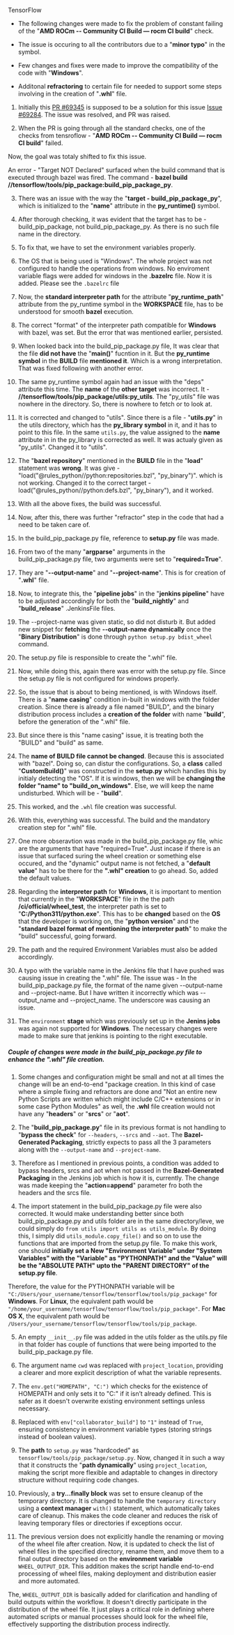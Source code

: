TensorFlow

- The following changes were made to fix the problem of constant failing of the "**AMD ROCm -- Community CI Build — rocm CI build**" check. 

- The issue is occuring to all the contributors due to a "**minor typo**" in the symbol. 

- Few changes and fixes were made to improve the compatibility of the code with "**Windows**".

- Additonal **refractoring** to certain file for needed to support some steps involving in the creation of "**.whl**" file.

1) Initially this [PR #69345](https://github.com/tensorflow/tensorflow/pull/69345#commits-pushed-48c59ff) is supposed to be a solution for this issue [Issue #69284](https://github.com/tensorflow/tensorflow/issues/69284). The issue was resolved, and PR was raised. 

2) When the PR is going through all the standard checks, one of the checks from tensroflow - "**AMD ROCm -- Community CI Build — rocm CI build**" failed. 

Now, the goal was totaly shifted to fix this issue.

An error - "Target NOT Declared" surfaced when the build command that is executed through bazel was fired. The command - **bazel build //tensorflow/tools/pip_package:build_pip_package_py**.

3) There was an issue with the way the "**target - build_pip_package_py**", which is initialized to the "**name**" attribute in the **py_runtime()** symbol. 

4) After thorough checking, it was evident that the target has to be - build_pip_package, not build_pip_package_py. As there is no such file name in the directory.

5) To fix that, we have to set the environment variables properly.

6) The OS that is being used is "Windows". The whole project was not configured to handle the operations from windows. No enviroment variable flags were added for windows in the **.bazelrc** file. Now it is added. Please see the ``.bazelrc`` file

7) Now, the **standard interpreter path** for the attribute "**py_runtime_path**" attribute from the py_runtime symbol in the **WORKSPACE** file, has to be understood for smooth **bazel** execution.

8) The correct "format" of the interpreter path compatible for **Windows** with bazel, was set. But the error that was mentioned earlier, persisted.

9) When looked back into the build_pip_package.py file, It was clear that the file **did not have** the "**main()**" fucntion in it. But the **py_runtime symbol** in the **BUILD** file **mentioned it**. Which is a wrong interpretation. That was fixed following with another error.

10) The same py_runtime symbol again had an issue with the "deps" attribute this time. The **name** of the **other target** was incorrect. It  - **//tensorflow/tools/pip_package/utils:py_utils**. The "py_utils" file was nowhere in the directory. So, there is nowhere to fetch or to look at.

11) It is corrected and changed to "utils". Since there is a file - "**utils.py**" in the utils directory, which has the **py_library symbol** in it, and it has to point to this file. In the same ```utils.py```, the value assigned to the **name** attribute in in the py_library is corrected as well. It was actualy given as "py_utils". Changed it to "utils".

12) The "**bazel repository**" mentioned in the **BUILD** file in the "**load**" statement was **wrong**. It was give - "load("@rules_python//python:repositories.bzl", "py_binary")". which is not working. Changed it to the correct target - load("@rules_python//python:defs.bzl", "py_binary"), and it worked.

13) With all the above fixes, the build was successful.

14) Now, after this, there was further "refractor" step in the code that had a need to be taken care of.

15) In the build_pip_package.py file, reference to **setup.py** file was made.

16) From two of the many "**argparse**" arguments in the build_pip_package.py file, two arguments were set to "**required=True**".

17) They are "**--output-name**" and "**--project-name**". This is for creation of "**.whl**" file.

18) Now, to integrate this, the "**pipeline jobs**" in the "**jenkins pipeline**" have to be adjusted accordingly for both the "**build_nightly**" and "**build_release**" .JenkinsFile files.

19) The --project-name was given static, so did not disturb it. But added new snippet for **fetching** the **--output-name dynamically** once the "**Binary Distribution**" is done through ``python setup.py bdist_wheel`` command.

20) The setup.py file is responsible to create the ".whl" file.

21) Now, while doing this, again there was error with the setup.py file. Since the setup.py file is not configured for windows properly.

22) So, the issue that is about to being mentioned, is with Windows itself. There is a "**name casing**" condition in-built in windows with the folder creation. Since there is already a file named "BUILD", and the binary distribution process includes a **creation of the folder** with name "**build**", before the generation of the ".whl" file.

23) But since there is this "name casing" issue, it is treating both the "BUILD" and "build" as same.

24) The **name of BUILD file cannot be changed**. Because this is associated with "bazel". Doing so, can distur the configurations. So, a **class** called "**CustomBuild()**" was constructed in the **setup.py** which handles this by initialy detecting the "OS". If it is windows, then we will be **changing the folder "name" to "build_on_windows"**. Else, we will keep the name undisturbed. Which will be - "**build**".

25) This worked, and the ``.whl`` file creation was successful.

26) With this, everything was successful. The build and the mandatory creation step for ".whl" file.

27) One more obseravtion was made in the build_pip_package.py file, whic are the arguments that have "required=True". Just incase if there is an issue that surfaced suring the wheel creation or something else occured, and the "dynamic" output name is not fetched, a "**default value**" has to be there for the **".whl" creation** to go ahead. So, added the default values.

28) Regarding the **interpreter path** for **Windows**, it is important to mention that currently in the "**WORKSPACE**" file in the the path **/ci/official/wheel_test**, the interpreter path is set to "**C:/Python311/python.exe**". This has to be **changed** based on the **OS** that the developer is working on, the "**python version**" and the "**standard bazel format of mentioning the interpreter path**" to make the "build" successful, going forward. 

29) The path and the required Environment Variables must also be added accordingly.

30) A typo with the variable name in the Jenkins file that I have pushed was causing issue in creating the ".whl" file. The issue was - In the build_pip_package.py file, the format of the name given --output-name and --project-name. But I have written it incorrectly which was --output_name and --project_name. The underscore was causing an issue.

31) The ``environment`` **stage** which was previously set up in the **Jenins jobs** was again not supported for **Windows**. The necessary changes were made to make sure that jenkins is pointing to the right executable.

##### Couple of changes were made in the build_pip_package.py file to enhance the ".whl" file creation.

1) Some changes and configuration might be small and not at all times the change will be an end-to-end "package creation. In this kind of case where a simple fixing and refractors are done and "Not an entire new Python Scripts are written which might include C/C++ extensions or in some case Python Modules" as well, the **.whl** file creation would not have any "**headers**" or "**srcs**" or "**aot**". 

2) The "**build_pip_package.py**" file in its previous format is not handling to "**bypass the check**" for ``--headers``, ``--srcs`` and ``--aot``. The **Bazel-Generated Packaging**, strictly expects to pass all the 3 parameters along with the ``--output-name`` and ``--project-name``.

3) Therefore as I mentioned in previous points, a condition was added to bypass headers, srcs and aot when not passed in the **Bazel-Generated Packaging** in the Jenkins job which is how it is, currently. The change was made keeping the "**action=append**" parameter fro both the headers and the srcs file. 

4) The import statement in the build_pip_package.py file were also corrected. It would make understanding better since both build_pip_package.py and utils folder are in the same directory/leve, we could simply do ``from utils import utils as utils_module``. By doing this, I simply did ``utils_module.copy_file()`` and so on to use the functions that are imported from the setup.py file. To make this work, one should **initially set a New "Environment Variable" under "System Variables" with the "Variable" as "PYTHONPATH" and the "Value" will be the "ABSOLUTE PATH" upto the "PARENT DIRECTORY" of the setup.py file**.

Therefore, the value for the PYTHONPATH variable will be ``"C:/Users/your_username/tensorflow/tensorflow/tools/pip_package"`` for **Windows**. For **Linux**, the equivalent path would be ``"/home/your_username/tensorflow/tensorflow/tools/pip_package"``. For **Mac OS X**, the equivalent path would be ``/Users/your_username/tensorflow/tensorflow/tools/pip_package``.

5) An empty ``__init__.py`` file was added in the utils folder as the utils.py file in that folder has couple of functions that were being imported to the build_pip_package.py file. 

6) The argument name ``cwd`` was replaced with ``project_location``, providing a clearer and more explicit description of what the variable represents.

7) The ``env.get("HOMEPATH", "C:")`` which checks for the existence of HOMEPATH and only sets it to "C:" if it isn’t already defined. This is safer as it doesn't overwrite existing environment settings unless necessary.

8) Replaced with ``env["collaborator_build"]`` to ``"1"`` instead of ``True``, ensuring consistency in environment variable types (storing strings instead of boolean values).

9) The **path** to ``setup.py`` was "hardcoded" as ``tensorflow/tools/pip_package/setup.py``. Now, changed it in such a way that it constructs the "**path dynamically**" using ``project_location``, making the script more flexible and adaptable to changes in directory structure without requiring code changes.

10) Previously, a **try...finally block** was set to ensure cleanup of the temporary directory. It is changed to handle the ``temporary directory`` using a **context manager** ``with()`` statement, which automatically takes care of cleanup. This makes the code cleaner and reduces the risk of leaving temporary files or directories if exceptions occur.

11) The previous version does not explicitly handle the renaming or moving of the wheel file after creation. Now, it is updated to check the list of wheel files in the specified directory, rename them, and move them to a final output directory based on the **environment variable** ``WHEEL_OUTPUT_DIR``. This addition makes the script handle end-to-end processing of wheel files, making deployment and distribution easier and more automated.

The, ``WHEEL_OUTPUT_DIR`` is basically added for clarification and handling of build outputs within the workflow. It doesn't directly participate in the distribution of the wheel file. It just plays a critical role in defining where automated scripts or manual processes should look for the wheel file, effectively supporting the distribution process indirectly.